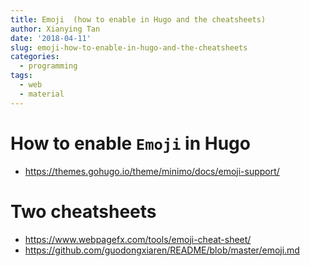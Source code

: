 ```yaml
---
title: Emoji  (how to enable in Hugo and the cheatsheets)
author: Xianying Tan
date: '2018-04-11'
slug: emoji-how-to-enable-in-hugo-and-the-cheatsheets
categories:
  - programming
tags:
  - web
  - material
---
```


# How to enable `Emoji` in Hugo

- https://themes.gohugo.io/theme/minimo/docs/emoji-support/

# Two cheatsheets

- https://www.webpagefx.com/tools/emoji-cheat-sheet/
- https://github.com/guodongxiaren/README/blob/master/emoji.md

